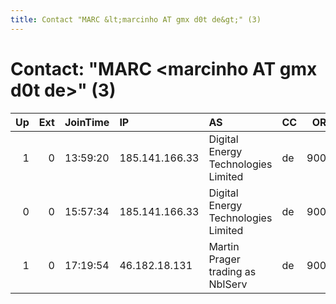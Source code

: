 ```yaml
---
title: Contact "MARC &lt;marcinho AT gmx d0t de&gt;" (3)
---
```


# Contact: "MARC &lt;marcinho AT gmx d0t de&gt;" (3)

|   Up |   Ext | JoinTime   | IP             | AS                                  | CC   |   ORp |   Dirp | OS    | Version   | Nickname   |   eFamMembers |
|-----:|------:|:-----------|:---------------|:------------------------------------|:-----|------:|-------:|:------|:----------|:-----------|--------------:|
|    1 |     0 | 13:59:20   | 185.141.166.33 | Digital Energy Technologies Limited | de   |  9001 |      0 | Linux | 0.3.0.8   | sumibico   |             2 |
|    0 |     0 | 15:57:34   | 185.141.166.33 | Digital Energy Technologies Limited | de   |  9001 |      0 | Linux | 0.3.0.8   | sumibico   |             1 |
|    1 |     0 | 17:19:54   | 46.182.18.131  | Martin Prager trading as NbIServ    | de   |  9001 |      0 | Linux | 0.3.0.8   | sumibico   |             2 |
